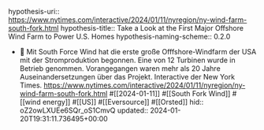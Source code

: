 hypothesis-uri:: https://www.nytimes.com/interactive/2024/01/11/nyregion/ny-wind-farm-south-fork.html
hypothesis-title:: Take a Look at the First Major Offshore Wind Farm to Power U.S. Homes
hypothesis-naming-scheme:: 0.2.0

- 📝 Mit South Force Wind hat die erste große Offfshore-Windfarm der USA mit der Stromproduktion begonnen. Eine von 12 Turbinen wurde in Betrieb genommen. Vorangegangen waren mehr als 20 Jahre Auseinandersetzungen über das Projekt. Interactive der New York Times. https://www.nytimes.com/interactive/2024/01/11/nyregion/ny-wind-farm-south-fork.html #[[2024-01-11]] #[[South Fork Wind]] #[[wind energy]] #[[US]] #[[Eversource]] #[[Orsted]]
  hid:: oZ2owLXUEe6SQr_oS1CmvQ
  updated:: 2024-01-20T19:31:11.736495+00:00